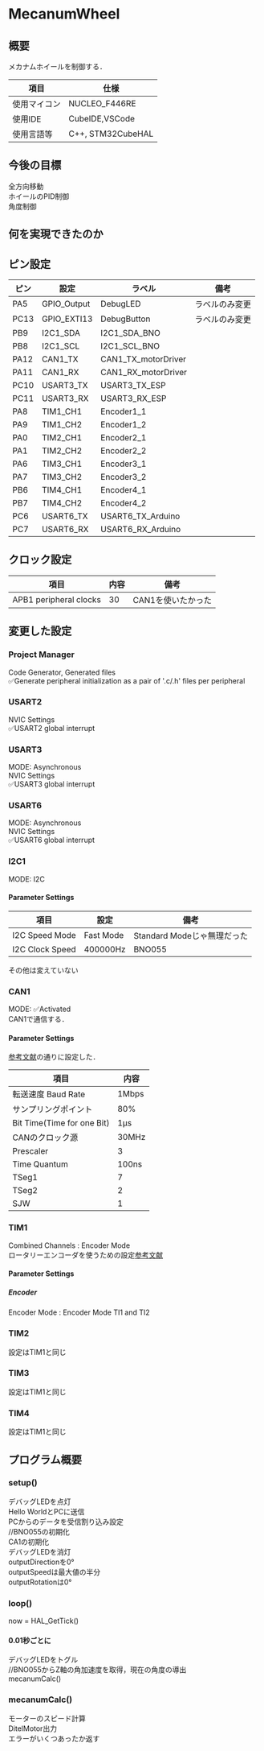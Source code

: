 # MecanumWheel
## 概要
メカナムホイールを制御する．

| 項目         | 仕様              |
| ------------ | ----------------- |
| 使用マイコン | NUCLEO_F446RE     |
| 使用IDE      | CubeIDE,VSCode    |
| 使用言語等   | C++, STM32CubeHAL |

## 今後の目標
全方向移動\
ホイールのPID制御\
角度制御

## 何を実現できたのか

## ピン設定
| ピン | 設定        | ラベル              | 備考           |
| ---- | ----------- | ------------------- | -------------- |
| PA5  | GPIO_Output | DebugLED            | ラベルのみ変更 |
| PC13 | GPIO_EXTI13 | DebugButton         | ラベルのみ変更 |
| PB9  | I2C1_SDA    | I2C1_SDA_BNO        |                |
| PB8  | I2C1_SCL    | I2C1_SCL_BNO        |                |
| PA12 | CAN1_TX     | CAN1_TX_motorDriver |                |
| PA11 | CAN1_RX     | CAN1_RX_motorDriver |                |
| PC10 | USART3_TX   | USART3_TX_ESP       |                |
| PC11 | USART3_RX   | USART3_RX_ESP       |                |
| PA8  | TIM1_CH1    | Encoder1_1          |                |
| PA9  | TIM1_CH2    | Encoder1_2          |                |
| PA0  | TIM2_CH1    | Encoder2_1          |                |
| PA1  | TIM2_CH2    | Encoder2_2          |                |
| PA6  | TIM3_CH1    | Encoder3_1          |                |
| PA7  | TIM3_CH2    | Encoder3_2          |                |
| PB6  | TIM4_CH1    | Encoder4_1          |                |
| PB7  | TIM4_CH2    | Encoder4_2          |                |
| PC6  | USART6_TX   | USART6_TX_Arduino   |                |
| PC7  | USART6_RX   | USART6_RX_Arduino   |                |

## クロック設定
| 項目                   | 内容 | 備考               |
| ---------------------- | ---- | ------------------ |
| APB1 peripheral clocks | 30   | CAN1を使いたかった |

## 変更した設定
### Project Manager
Code Generator, Generated files\
✅Generate peripheral initialization as a pair of '.c/.h' files per peripheral
### USART2
NVIC Settings\
✅USART2 global interrupt
### USART3
MODE: Asynchronous\
NVIC Settings\
✅USART3 global interrupt
### USART6
MODE: Asynchronous\
NVIC Settings\
✅USART6 global interrupt
### I2C1
MODE: I2C
#### Parameter Settings
| 項目            | 設定      | 備考                        |
| --------------- | --------- | --------------------------- |
| I2C Speed Mode  | Fast Mode | Standard Modeじゃ無理だった |
| I2C Clock Speed | 400000Hz  | BNO055                      |

その他は変えていない
### CAN1
MODE: ✅Activated\
CAN1で通信する．
#### Parameter Settings
[参考文献](https://hsdev.co.jp/stm32-can/)の通りに設定した．

| 項目                       | 内容  |
| -------------------------- | ----- |
| 転送速度 Baud Rate         | 1Mbps |
| サンプリングポイント       | 80%   |
| Bit Time(Time for one Bit) | 1μs   |
| CANのクロック源            | 30MHz |
| Prescaler                  | 3     |
| Time Quantum               | 100ns |
| TSeg1                      | 7     |
| TSeg2                      | 2     |
| SJW                        | 1     |

### TIM1
Combined Channels : Encoder Mode\
ロータリーエンコーダを使うための設定[参考文献](https://www.shujima.work/entry/2019/05/28/221629#%E3%82%A8%E3%83%B3%E3%82%B3%E3%83%BC%E3%83%80%E3%81%AE%E3%83%94%E3%83%B3%E8%A8%AD%E5%AE%9A)
#### Parameter Settings
##### Encoder
Encoder Mode : Encoder Mode TI1 and TI2
### TIM2
設定はTIM1と同じ
### TIM3
設定はTIM1と同じ
### TIM4
設定はTIM1と同じ

## プログラム概要
### setup()
デバッグLEDを点灯\
Hello WorldとPCに送信\
PCからのデータを受信割り込み設定\
//BNO055の初期化\
CA1の初期化\
デバッグLEDを消灯\
outputDirectionを0°\
outputSpeedは最大値の半分\
outputRotationは0°
### loop()
now = HAL_GetTick()
#### 0.01秒ごとに
デバッグLEDをトグル\
//BNO055からZ軸の角加速度を取得，現在の角度の導出\
mecanumCalc()
### mecanumCalc()
モーターのスピード計算\
DitelMotor出力\
エラーがいくつあったか返す

